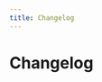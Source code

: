 ```yaml
---
title: Changelog
---
```


# Changelog

<p></p> 

<template>
  <a-timeline>
    <a-timeline-item>
      v1.0.0
      <a-tag color="green">Release</a-tag>
      <p>
        Details:<br/>
        &emsp;- <a-tag color="red">New</a-tag> A total of 13 components were released. <br/>
      </p>
    </a-timeline-item>
  </a-timeline>
</template>